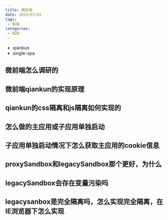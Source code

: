 ```yaml
---
title: 微前端
date: 2024/07/02
tags:
 - 框架
categories:
 - 框架
---
```


- qiankun
- single-spa


## 微前端怎么调研的

## 微前端qiankun的实现原理

## qiankun的css隔离和js隔离如何实现的

## 怎么做的主应用或子应用单独启动

## 子应用单独启动情况下怎么获取主应用的cookie信息

## proxySandbox和legacySandbox那个更好，为什么

## legacySandbox会存在变量污染吗

## legacysanbox是完全隔离吗，怎么实现完全隔离，在IE浏览器下怎么实现
